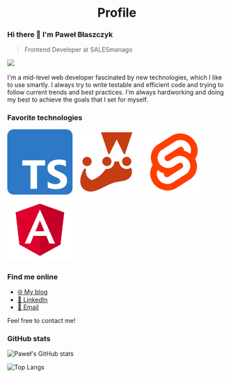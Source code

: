 <h1 align="center">
Profile
</h1>

### Hi there 👋 I'm Paweł Błaszczyk

> Frontend Developer at SALESmanago

![](https://komarev.com/ghpvc/?username=pawelblaszczyk5&color=blueviolet)

I'm a mid-level web developer fascinated by new technologies, which I like to use smartly. I always try to write testable and efficient code and trying to follow current trends and best practices. I'm always hardworking and doing my best to achieve the goals that I set for myself.

### Favorite technologies

![Typescript](assets/typescript.png) ![Jest](assets/jest.png) ![Svelte](assets/svelte.png) ![Angular](assets/angular.png)

### Find me online

- [🌐 My blog](https://pawel-blaszczyk-blog.netlify.app/ " 🌐 My blog")
- [💼 LinkedIn](https://www.linkedin.com/in/pawel-blaszczyk/ " 💼 LinkedIn")
- [📧 Email](mailto:pawelblasczyk@wir.pl "📧 Email")

Feel free to contact me!

### GitHub stats

![Paweł's GitHub stats](https://github-readme-stats.vercel.app/api?username=pawelblaszczyk5&theme=cobalt&show_icons=true)

![Top Langs](https://github-readme-stats.vercel.app/api/top-langs/?username=pawelblaszczyk5&layout=compact&theme=cobalt)
